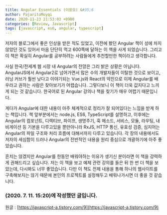 ```yaml
---
title: Angular Essentials (이웅모)	&#35;6
author: PajaritoMoyqi
date: 2020-11-23 21:53:03 +0900
categories: [Review, Javascript]
tags: [javascript, es6, angular, typescript]
---
```


저자의 블로그에서 좋은 인상을 받은 적도 있었고, 이전에 봤던 Angular 책이 성에 차지 않았던 것도 있어서 마음 단단히 먹고 600쪽에 달하는 이 책을 사게 되었습니다. 그리고 이 책은 확실히 Angular를 공부하려는 사람들에게 추천할만한 책이라고 생각합니다.

사실 한국/전세계 웹 시장 내 Angular의 전망은 그리 밝은 상황은 아닙니다. AngularJS에서 Angular2로 넘어가면서 많은 수의 개발자들이 이탈한 것으로 보이고, 러닝 커브가 훨씬 낮다고 이야기되는 Vue.js와 React의 약진으로 이제 Angular를 배우라고 권하는 사람은 찾아보기가 어렵습니다. 그렇다보니 이 책이 더욱 값지다고 느끼게 되는 것 같습니다. 한국어로 된 Angular 강의나 책을 찾기가 매우 어렵기 때문입니다.

게다가 Angular에 대한 내용이 아주 체계적으로 정리가 잘 되어있다는 느낌을 받게 하는 책입니다. 책 앞부분에서는 node.js, ES6, TypeScript를 설명하고, 이후에는 Angular의 컴포넌트, 디렉티브, 파이프, 생명주기, 훅 메소드, 서비스, 모듈, 라우팅, 내비게이션 등 기본을 다루고있을 뿐만아니라 RxJS, HTTP 통신, 유효성 검증, 심지어는 Angular의 파일 구조와 처리 흐름에 대해서까지 다루고 있습니다. 각 장의 내용에서도 저자의 세심함이 드러나 Angular의 전반적인 내용을 원리 중심으로 개괄하기에 아주 좋았습니다.

흔치는 않겠지만 Angular를 한동안 배워야하는 이유가 생기신 분이라면 이 책을 강력하게 권해드리고 싶습니다. 저는 이 책을 보고 예제 관련 강의를 들은 뒤 한 번 더 책을 보았는데, 다시봐도 너무 좋았습니다. 다만 이 책도 전체 내용을 통해 하나의 웹사이트를 구축해보지는 않기 때문에 본인의 프로젝트를 설정해두고 배워나가시면 더 좋을 것 같습니다.

### (2020. 7. 11. 15:20)에 작성했던 글입니다.

원글 : [https://javascript-a.tistory.com/9](https://javascript-a.tistory.com/9)